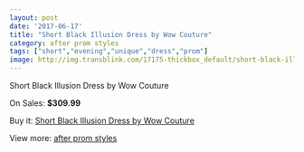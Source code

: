 ```yaml
---
layout: post
date: '2017-06-17'
title: "Short Black Illusion Dress by Wow Couture"
category: after prom styles
tags: ["short","evening","unique","dress","prom"]
image: http://img.transblink.com/17175-thickbox_default/short-black-illusion-dress-by-wow-couture.jpg
---
```

Short Black Illusion Dress by Wow Couture

On Sales: **$309.99**
<a href="https://www.transblink.com/en/after-prom-styles/5416-short-black-illusion-dress-by-wow-couture.html"><amp-img layout="responsive" width="600" height="600" src="//img.transblink.com/17175-thickbox_default/short-black-illusion-dress-by-wow-couture.jpg" alt="Short Black Illusion Dress by Wow Couture 0" /></a>
<a href="https://www.transblink.com/en/after-prom-styles/5416-short-black-illusion-dress-by-wow-couture.html"><amp-img layout="responsive" width="600" height="600" src="//img.transblink.com/17177-thickbox_default/short-black-illusion-dress-by-wow-couture.jpg" alt="Short Black Illusion Dress by Wow Couture 1" /></a>
<a href="https://www.transblink.com/en/after-prom-styles/5416-short-black-illusion-dress-by-wow-couture.html"><amp-img layout="responsive" width="600" height="600" src="//img.transblink.com/17176-thickbox_default/short-black-illusion-dress-by-wow-couture.jpg" alt="Short Black Illusion Dress by Wow Couture 2" /></a>

Buy it: [Short Black Illusion Dress by Wow Couture](https://www.transblink.com/en/after-prom-styles/5416-short-black-illusion-dress-by-wow-couture.html "Short Black Illusion Dress by Wow Couture")

View more: [after prom styles](https://www.transblink.com/en/55-after-prom-styles "after prom styles")